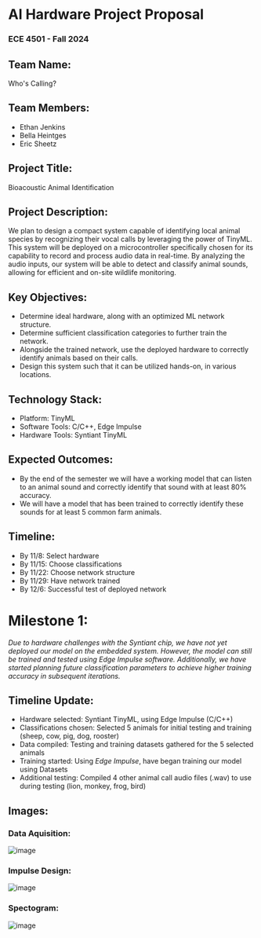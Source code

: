 # AI Hardware Project Proposal
### ECE 4501 - Fall 2024

## Team Name: 
Who's Calling?

## Team Members:
- Ethan Jenkins
- Bella Heintges
- Eric Sheetz

## Project Title:
Bioacoustic Animal Identification

## Project Description:
We plan to design a compact system capable of identifying local animal species by recognizing their vocal calls by leveraging the power of TinyML. This system will be deployed on a microcontroller specifically chosen for its capability to record and process audio data in real-time. By analyzing the audio inputs, our system will be able to detect and classify animal sounds, allowing for efficient and on-site wildlife monitoring.

## Key Objectives:
- Determine ideal hardware, along with an optimized ML network structure. 
- Determine sufficient classification categories to further train the network. 
- Alongside the trained network, use the deployed hardware to correctly identify animals based on their calls.
- Design this system such that it can be utilized hands-on, in various locations.

## Technology Stack:
- Platform: TinyML 
- Software Tools: C/C++, Edge Impulse
- Hardware Tools: Syntiant TinyML

## Expected Outcomes:
- By the end of the semester we will have a working model that can listen to an animal sound and correctly identify that sound with at least 80% accuracy.
- We will have a model that has been trained to correctly identify these sounds for at least 5 common farm animals.

## Timeline:
 - By 11/8: Select hardware
 - By 11/15: Choose classifications
 - By 11/22: Choose network structure
 - By 11/29: Have network trained
 - By 12/6: Successful test of deployed network



# Milestone 1:
*Due to hardware challenges with the Syntiant chip, we have not yet deployed our model on the embedded system. However, the model can still be trained and tested using Edge Impulse software. Additionally, we have started planning future classification parameters to achieve higher training accuracy in subsequent iterations.*

## Timeline Update:
- Hardware selected: Syntiant TinyML, using Edge Impulse (C/C++)
- Classifications chosen: Selected 5 animals for initial testing and training (sheep, cow, pig, dog, rooster)
- Data compiled: Testing and training datasets gathered for the 5 selected animals
- Training started: Using *Edge Impulse*, have began training our model using Datasets
- Additional testing: Compiled 4 other animal call audio files (.wav) to use during testing (lion, monkey, frog, bird)

## Images:
### Data Aquisition:
![image](https://github.com/user-attachments/assets/0d94ba61-5a99-4302-973c-db4e6b0c4040)
### Impulse Design:
![image](https://github.com/user-attachments/assets/272dc8c8-48f1-49b8-8c88-287356465e72)
### Spectogram:
![image](https://github.com/user-attachments/assets/3d01fa20-b21e-4c97-aee7-34042e5b23cc)




